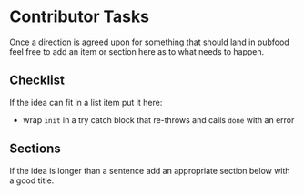 # Contributor Tasks
Once a direction is agreed upon for something that should land in pubfood feel
free to add an item or section here as to what needs to happen.

## Checklist
If the idea can fit in a list item put it here:
* wrap `init` in a try catch block that re-throws and calls `done` with an error

## Sections
If the idea is longer than a sentence add an appropriate section below with a
good title.
